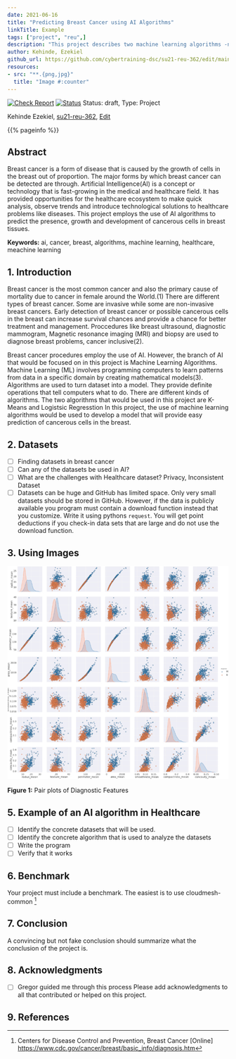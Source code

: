 ```yaml
---
date: 2021-06-16
title: "Predicting Breast Cancer using AI Algorithms"
linkTitle: Example
tags: ["project", "reu",]
description: "This project describes two machine learning algorithms -name them- that can be used to predict the presence of breast cancer."
author: Kehinde, Ezekiel
github_url: https://github.com/cybertraining-dsc/su21-reu-362/edit/main/project/index.md
resources:
- src: "**.{png,jpg}"
  title: "Image #:counter"
---
```


[![Check Report](https://github.com/cybertraining-dsc/hid-example/workflows/Check%20Report/badge.svg)](https://github.com/cybertraining-dsc/su21-reu-362/actions)
[![Status](https://github.com/cybertraining-dsc/hid-example/workflows/Status/badge.svg)](https://github.com/cybertraining-dsc/su21-reu-362/actions)
Status: draft, Type: Project


Kehinde Ezekiel, [su21-reu-362](https://github.com/cybertraining-dsc/su21-reu-362), [Edit](https://github.com/cybertraining-dsc/su21-reu-362/blob/main/project/index.md)

{{% pageinfo %}}

## Abstract

Breast cancer is a form of disease that is caused by the growth of cells in the breast out of proportion. The major forms by which breast cancer can be detected are through. Artificial Intelligence(AI) is a concept or technology that is fast-growing in the medical and healthcare field. It has provided opportunities for the healthcare ecosystem to make quick analysis, observe trends and introduce technological solutions to healthcare problems like diseases. This project employs the use of AI algorithms to predict the presence, growth and development of cancerous cells in breast tissues.

**Keywords:** ai, cancer, breast, algorithms, machine learning, healthcare, meachine learning

## 1. Introduction

Breast cancer is the most common cancer and also the primary cause of mortality due to cancer in female around the World.(1) There are different types of breast cancer. Some are invasive while some are non-invasive breast cancers. Early detection of breast cancer or possible cancerous cells in the breast can increase survival chances and provide a chance for better treatment and management. Proccedures like breast ultrasound, diagnostic mammogram, Magnetic resonance imaging (MRI) and biopsy are used to diagnose breast problems, cancer inclusive(2). 

Breast cancer procedures employ the use of AI. However, the branch of AI that would be focused on in this project is Machine Learning Algorithms. Machine Learning (ML) involves programming computers to learn patterns from data in a specific domain by creating mathematical models(3). Algorithms are used to turn dataset into a model. They provide definite operations that tell computers what to do. There are different kinds of algorithms. The two algorithms that would be used in this project are K-Means and Logistsic Regresstion
In this project, the use of machine learning algorithms would be used to develop a model that will provide easy prediction of cancerous cells in the breast.


## 2. Datasets

- [ ] Finding datasets in breast cancer
- [ ] Can any of the datasets be used in AI?
- [ ] What are the challenges with Healthcare dataset? Privacy, Inconsistent Dataset
- [ ] Datasets can be huge and GitHub has limited space. Only very small datasets should be stored in GitHub.
      However, if the data is publicly available you program must contain a download function instead that you customize.
      Write it using pythons `request`. You will get point deductions if you check-in data sets that are large and do not use
      the download function.

## 3. Using Images

![Figure 1](https://github.com/kehinde-ezekiel/su21-reu-362/blob/main/project/images/chart_image.jpg)

**Figure 1:** Pair plots of Diagnostic Features

## 5. Example of an AI algorithm in Healthcare

- [ ] Identify the concrete datasets that will be used.
- [ ] Identify the concrete algorithm that is used to analyze the datasets
- [ ] Write the program
- [ ] Verify that it works
   
## 6. Benchmark

Your project must include a benchmark. The easiest is to use cloudmesh-common [^2]
 
## 7. Conclusion

A convincing but not fake conclusion should summarize what the conclusion of the project is.

## 8. Acknowledgments

- [ ] Gregor guided me through this process
Please add acknowledgments to all that contributed or helped on this project.  

## 9. References

[^1]: Akram, Muhammad et al. "Awareness and current knowledge of breast cancer." Biological research vol. 50,1 33. 2 Oct. 2017, doi:10.1186/s40659-017-0140-9

[^2]: Centers for Disease Control and Prevention, Breast Cancer [Online] 
      <https://www.cdc.gov/cancer/breast/basic_info/diagnosis.htm>

[^3]: Salod, Zakia, and Yashik Singh. "Comparison of the performance of machine learning algorithms in breast cancer screening and detection: A protocol." Journal of public health research vol. 8,3 1677. 4 Dec. 2019, doi:10.4081/jphr.2019.1677
      
[^4]: Gregor von Laszewski, Cloudmesh StopWatch and Benchmark from the Cloudmesh Common Library, [GitHub] 
      <https://github.com/cloudmesh/cloudmesh-common>
